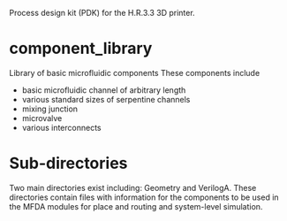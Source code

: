 Process design kit (PDK) for the H.R.3.3 3D printer.

# component_library
Library of basic microfluidic components
These components include
- basic microfluidic channel of arbitrary length
- various standard sizes of serpentine channels
- mixing junction
- microvalve
- various interconnects

# Sub-directories

Two main directories exist including: Geometry and VerilogA. These directories contain files with information for the components to be used in the MFDA modules for place and routing and system-level simulation.


